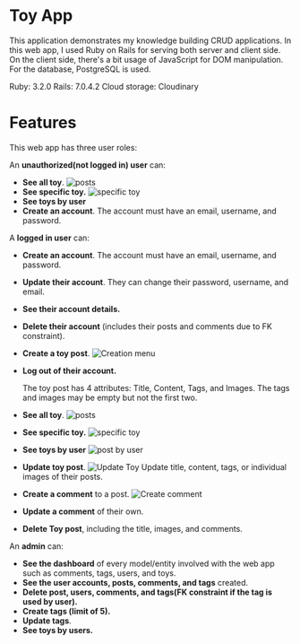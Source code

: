 # Toy App

This application demonstrates my knowledge building CRUD applications. In this web app, I used Ruby on Rails for serving both server and client side. On the client side, there's a bit usage of JavaScript for DOM manipulation. For the database, PostgreSQL is used.

Ruby: 3.2.0
Rails: 7.0.4.2
Cloud storage: Cloudinary

# Features

This web app has three user roles:

An **unauthorized(not logged in) user** can:

- **See all toy**. ![posts](https://i.imgur.com/ZrAoaCZ.png)
- **See specific toy.** ![specific toy](https://i.imgur.com/X7ACVmT.png)
- **See toys by user** 
- **Create an account**. The account must have an email, username, and password.

A **logged in user** can:

- **Create an account**. The account must have an email, username, and password.
- **Update their account**. They can change their password, username, and email.
- **See their account details.**
- **Delete their account** (includes their posts and comments due to FK constraint).
- **Create a toy post**. ![Creation menu](https://i.imgur.com/U377f4w.png)
- **Log out of their account.**

  The toy post has 4 attributes: Title, Content, Tags, and Images. The
  tags and images may be empty but not the first two.

- **See all toy**. ![posts](https://i.imgur.com/ZrAoaCZ.png)
- **See specific toy.** ![specific toy](https://i.imgur.com/X7ACVmT.png)
- **See toys by user** ![post by user](https://i.imgur.com/du00pPu.png)
- **Update toy post**. ![Update Toy](https://i.imgur.com/tYCkVdB.png) Update title, content, tags, or individual images of their posts.
- **Create a comment** to a post. ![Create comment](https://i.imgur.com/79hGKjw.png)
- **Update a comment** of their own.
- **Delete Toy post**, including the title, images, and comments.

An **admin** can:

- **See the dashboard** of every model/entity involved with the web app such as comments, tags, users, and toys.
- **See the user accounts, posts, comments, and tags** created.
- **Delete post, users, comments, and tags(FK constraint if the tag is used by user).**
- **Create tags (limit of 5).**
- **Update tags**.
- **See toys by users.**
